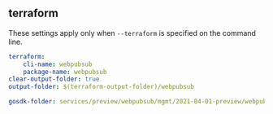 
## terraform

These settings apply only when `--terraform` is specified on the command line.

``` yaml $(terraform)
terraform:
    cli-name: webpubsub
    package-name: webpubsub
clear-output-folder: true
output-folder: $(terraform-output-folder)/webpubsub
```

``` yaml $(tag) == 'package-2021-04-01-preview' && $(terraform)
gosdk-folder: services/preview/webpubsub/mgmt/2021-04-01-preview/webpubsub
```
